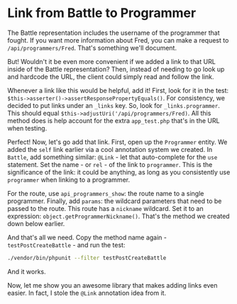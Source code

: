 # Link from Battle to Programmer

The Battle representation includes the username of the programmer that fought. If
you want more information about Fred, you can make a request to `/api/programmers/Fred`.
That's something we'll document.

But! Wouldn't it be even more convenient if we added a link to that URL inside of
the Battle representation? Then, instead of needing to go look up and hardcode the
URL, the client could simply read and follow the link.

Whenever a link like this would be helpful, add it! First, look for it in the test:
`$this->asserter()->assertResponsePropertyEquals()`. For consistency, we decided to
put links under an `_links` key. So, look for `_links.programmer`. This should equal
`$this->adjustUri('/api/programmers/Fred)`. All this method does is help account
for the extra `app_test.php` that's in the URL when testing.

Perfect! Now, let's go add that link. First, open up the `Programmer` entity. We
added the `self` link earlier via a cool annotation system we created. In `Battle`,
add something similar: `@Link` - let that auto-complete for the `use` statement.
Set the name - or `rel` - of the link to `programmer`. This is the significance of
the link: it could be anything, as long as you consistently use `programmer` when
linking to a programmer.

For the route, use `api_programmers_show`: the route name to a single programmer.
Finally, add `params`: the wildcard parameters that need to be passed to the route.
This route has a `nickname` wildcard. Set it to an expression: `object.getProgrammerNickname()`.
That's the method we created down below earlier.

And that's all we need. Copy the method name again - `testPostCreateBattle` - and run
the test:

```bash
./vendor/bin/phpunit --filter testPostCreateBattle
```

And it works.

Now, let me show you an awesome library that makes adding links even easier. In fact,
I stole the `@Link` annotation idea from it.
